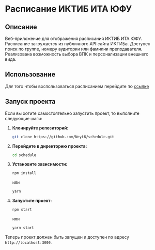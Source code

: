 
# Расписание ИКТИБ ИТА ЮФУ

##  Описание
Веб-приложение для отображения расписания ИКТИБ ИТА ЮФУ. Расписание загружается из публичного API сайта ИКТИБа. Доступен поиск по группе, номеру аудитории или фамилии преподавателя. Реализована возможность выбора ВПК и персонализации внешнего вида. 

##  Использование 
Для того чтобы воспользоваться расписанием перейдите по  [ссылке](https://neyt6.github.io/schedule/)

## Запуск проекта
Если вы хотите самостоятельно запустить проект, то выполните следующие шаги:

1. **Клонируйте репозиторий:**
    ```sh
    git clone https://github.com/Neyt6/schedule.git
    ```

2. **Перейдите в директорию проекта:**
    ```sh
    cd schedule
    ```

3. **Установите зависимости:**
    ```sh
    npm install
    ```
    или
    ```sh
    yarn
    ```

4. **Запустите проект:**
    ```sh
    npm start
    ```
    или
    ```sh
    yarn start
    ```
Теперь проект должен быть запущен и доступен по адресу `http://localhost:3000`.